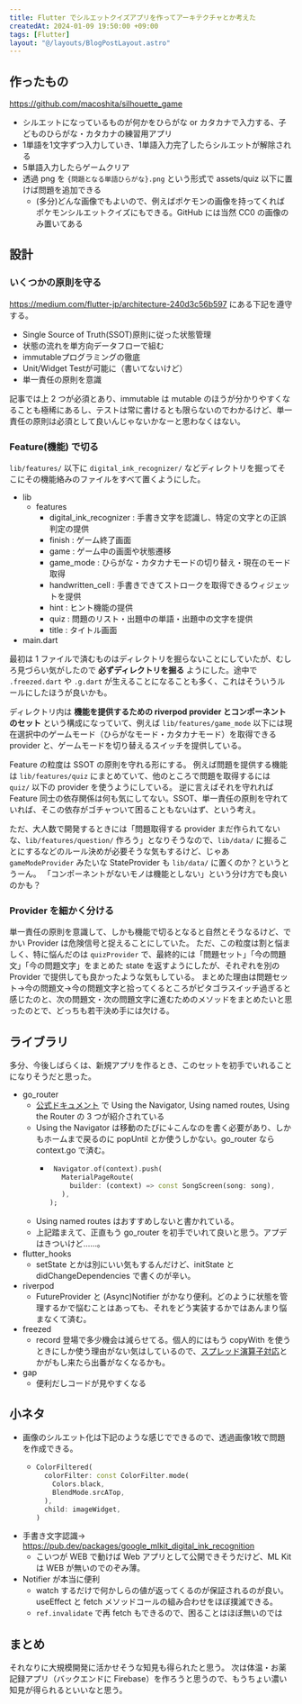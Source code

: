 ```yaml
---
title: Flutter でシルエットクイズアプリを作ってアーキテクチャとか考えた
createdAt: 2024-01-09 19:50:00 +09:00
tags: [Flutter]
layout: "@/layouts/BlogPostLayout.astro"
---
```


## 作ったもの

https://github.com/macoshita/silhouette_game

- シルエットになっているものが何かをひらがな or カタカナで入力する、子どものひらがな・カタカナの練習用アプリ
- 1単語を1文字ずつ入力していき、1単語入力完了したらシルエットが解除される
- 5単語入力したらゲームクリア
- 透過 png を `{問題となる単語ひらがな}.png` という形式で assets/quiz 以下に置けば問題を追加できる
  - (多分)どんな画像でもよいので、例えばポケモンの画像を持ってくればポケモンシルエットクイズにもできる。GitHub には当然 CC0 の画像のみ置いてある

## 設計

### いくつかの原則を守る

https://medium.com/flutter-jp/architecture-240d3c56b597 にある下記を遵守する。

- Single Source of Truth(SSOT)原則に従った状態管理
- 状態の流れを単方向データフローで組む
- immutableプログラミングの徹底
- Unit/Widget Testが可能に（書いてないけど）
- 単一責任の原則を意識

記事では上 2 つが必須とあり、immutable は mutable のほうが分かりやすくなることも極稀にあるし、テストは常に書けるとも限らないのでわかるけど、単一責任の原則は必須として良いんじゃないかなーと思わなくはない。

### Feature(機能) で切る

`lib/features/` 以下に `digital_ink_recognizer/` などディレクトリを掘ってそこにその機能絡みのファイルをすべて置くようにした。

- lib
    - features
        - digital_ink_recognizer : 手書き文字を認識し、特定の文字との正誤判定の提供
        - finish : ゲーム終了画面
        - game : ゲーム中の画面や状態遷移
        - game_mode : ひらがな・カタカナモードの切り替え・現在のモード取得
        - handwritten_cell : 手書きできてストロークを取得できるウィジェットを提供
        - hint : ヒント機能の提供
        - quiz : 問題のリスト・出題中の単語・出題中の文字を提供
        - title : タイトル画面
- main.dart

最初は 1 ファイルで済むものはディレクトリを掘らないことにしていたが、むしろ見づらい気がしたので **必ずディレクトリを掘る** ようにした。途中で `.freezed.dart` や `.g.dart` が生えることになることも多く、これはそういうルールにしたほうが良いかも。

ディレクトリ内は **機能を提供するための riverpod provider とコンポーネントのセット** という構成になっていて、例えば `lib/features/game_mode` 以下には現在選択中のゲームモード（ひらがなモード・カタカナモード）を取得できる provider と、ゲームモードを切り替えるスイッチを提供している。

Feature の粒度は SSOT の原則を守れる形にする。
例えば問題を提供する機能は `lib/features/quiz` にまとめていて、他のところで問題を取得するには `quiz/` 以下の provider を使うようにしている。
逆に言えばそれを守れれば Feature 同士の依存関係は何も気にしてない。SSOT、単一責任の原則を守れていれば、そこの依存がゴチャついて困ることもないはず、という考え。

ただ、大人数で開発するときには「問題取得する provider まだ作られてないな、`lib/features/question/` 作ろう」となりそうなので、`lib/data/` に掘ることにするなどのルール決めが必要そうな気もするけど、じゃあ `gameModeProvider` みたいな StateProvider も `lib/data/` に置くのか？というとうーん。
「コンポーネントがないモノは機能としない」という分け方でも良いのかも？

### Provider を細かく分ける

単一責任の原則を意識して、しかも機能で切るとなると自然とそうなるけど、でかい Provider は危険信号と捉えることにしていた。
ただ、この粒度は割と悩ましく、特に悩んだのは `quizProvider` で、最終的には「問題セット」「今の問題文」「今の問題文字」をまとめた state を返すようにしたが、それぞれを別の Provider で提供しても良かったような気もしている。
まとめた理由は問題セット→今の問題文→今の問題文字と拾ってくるところがピタゴラスイッチ過ぎると感じたのと、次の問題文・次の問題文字に進むためのメソッドをまとめたいと思ったのとで、どっちも若干決め手には欠ける。

## ライブラリ

多分、今後しばらくは、新規アプリを作るとき、このセットを初手でいれることになりそうだと思った。

- go_router
    - [公式ドキュメント](https://docs.flutter.dev/ui/navigation) で Using the Navigator, Using named routes, Using the Router の 3 つが紹介されている
    - Using the Navigator は移動のたびに↓こんなのを書く必要があり、しかもホームまで戻るのに popUntil とか使うしかない。go_router なら context.go で済む。
        - ```dart
           Navigator.of(context).push(
             MaterialPageRoute(
               builder: (context) => const SongScreen(song: song),
             ),
          );
          ```
  - Using named routes はおすすめしないと書かれている。
  - 上記踏まえて、正直もう go_router を初手でいれて良いと思う。アプデはきついけど……。
- flutter_hooks
    - setState とかは別にいい気もするんだけど、initState と didChangeDependencies で書くのが辛い。
- riverpod
    - FutureProvider と (Async)Notifier がかなり便利。どのように状態を管理するかで悩むことはあっても、それをどう実装するかではあんまり悩まなくて済む。
- freezed
    - record 登場で多少機会は減らせてる。個人的にはもう copyWith を使うときにしか使う理由がない気はしているので、[スプレッド演算子対応](https://github.com/dart-lang/language/issues/2128)とかがもし来たら出番がなくなるかも。
- gap
    - 便利だしコードが見やすくなる

## 小ネタ

- 画像のシルエット化は下記のような感じでできるので、透過画像1枚で問題を作成できる。
    - ```dart
      ColorFiltered(
        colorFilter: const ColorFilter.mode(
          Colors.black,
          BlendMode.srcATop,
        ),
        child: imageWidget,
      )
      ```
- 手書き文字認識→ https://pub.dev/packages/google_mlkit_digital_ink_recognition
    - こいつが WEB で動けば Web アプリとして公開できそうだけど、ML Kit は WEB が無いのでのぞみ薄。
- Notifier が本当に便利
    - watch するだけで何かしらの値が返ってくるのが保証されるのが良い。useEffect と fetch メソッドコールの組み合わせをほぼ撲滅できる。
    - `ref.invalidate` で再 fetch もできるので、困ることはほぼ無いのでは

## まとめ

それなりに大規模開発に活かせそうな知見も得られたと思う。
次は体温・お薬記録アプリ（バックエンドに Firebase）を作ろうと思うので、もうちょい濃い知見が得られるといいなと思う。